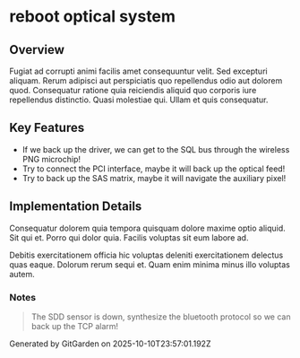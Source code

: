 # reboot optical system

## Overview
Fugiat ad corrupti animi facilis amet consequuntur velit. Sed excepturi aliquam. Rerum adipisci aut perspiciatis quo repellendus odio aut dolorem quod. Consequatur ratione quia reiciendis aliquid quo corporis iure repellendus distinctio. Quasi molestiae qui. Ullam et quis consequatur.

## Key Features
- If we back up the driver, we can get to the SQL bus through the wireless PNG microchip!
- Try to connect the PCI interface, maybe it will back up the optical feed!
- Try to back up the SAS matrix, maybe it will navigate the auxiliary pixel!

## Implementation Details
Consequatur dolorem quia tempora quisquam dolore maxime optio aliquid. Sit qui et. Porro qui dolor quia. Facilis voluptas sit eum labore ad.
 Debitis exercitationem officia hic voluptas deleniti exercitationem delectus quas eaque. Dolorum rerum sequi et. Quam enim minima minus illo voluptas autem.

### Notes
> The SDD sensor is down, synthesize the bluetooth protocol so we can back up the TCP alarm!

Generated by GitGarden on 2025-10-10T23:57:01.192Z